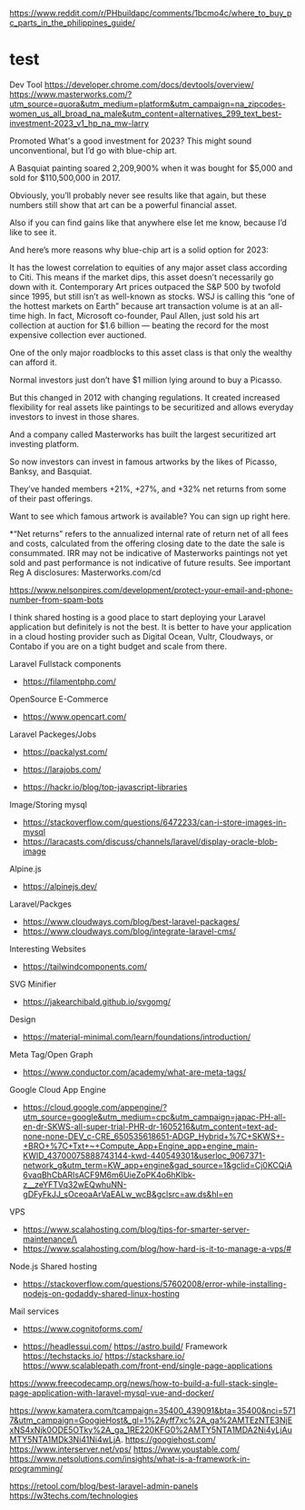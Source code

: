 https://www.reddit.com/r/PHbuildapc/comments/1bcmo4c/where_to_buy_pc_parts_in_the_philippines_guide/

# test
Dev Tool https://developer.chrome.com/docs/devtools/overview/
https://www.masterworks.com/?utm_source=quora&utm_medium=platform&utm_campaign=na_zipcodes-women_us_all_broad_na_male&utm_content=alternatives_299_text_best-investment-2023_v1_hp_na_mw-larry

Promoted
What's a good investment for 2023?
This might sound unconventional, but I’d go with blue-chip art.

A Basquiat painting soared 2,209,900% when it was bought for $5,000 and sold for $110,500,000 in 2017.

Obviously, you’ll probably never see results like that again, but these numbers still show that art can be a powerful financial asset.

Also if you can find gains like that anywhere else let me know, because I’d like to see it.

And here’s more reasons why blue-chip art is a solid option for 2023:

It has the lowest correlation to equities of any major asset class according to Citi. This means if the market dips, this asset doesn’t necessarily go down with it.
Contemporary Art prices outpaced the S&P 500 by twofold since 1995, but still isn’t as well-known as stocks.
WSJ is calling this “one of the hottest markets on Earth” because art transaction volume is at an all-time high.
In fact, Microsoft co-founder, Paul Allen, just sold his art collection at auction for $1.6 billion — beating the record for the most expensive collection ever auctioned.

One of the only major roadblocks to this asset class is that only the wealthy can afford it.

Normal investors just don’t have $1 million lying around to buy a Picasso.

But this changed in 2012 with changing regulations. It created increased flexibility for real assets like paintings to be securitized and allows everyday investors to invest in those shares.

And a company called Masterworks has built the largest securitized art investing platform.

So now investors can invest in famous artworks by the likes of Picasso, Banksy, and Basquiat.

They’ve handed members +21%, +27%, and +32% net returns from some of their past offerings.

Want to see which famous artwork is available? You can sign up right here.

*“Net returns” refers to the annualized internal rate of return net of all fees and costs, calculated from the offering closing date to the date the sale is consummated. IRR may not be indicative of Masterworks paintings not yet sold and past performance is not indicative of future results. See important Reg A disclosures: Masterworks.com/cd

https://www.nelsonpires.com/development/protect-your-email-and-phone-number-from-spam-bots

I think shared hosting is a good place to start deploying your Laravel application but definitely is not the best. It is better to have your application in a cloud hosting provider such as Digital Ocean, Vultr, Cloudways, or Contabo if you are on a tight budget and scale from there.

Laravel Fullstack components
* https://filamentphp.com/

OpenSource E-Commerce
* https://www.opencart.com/

Laravel Packeges/Jobs
* https://packalyst.com/
* https://larajobs.com/

* https://hackr.io/blog/top-javascript-libraries

Image/Storing mysql
* https://stackoverflow.com/questions/6472233/can-i-store-images-in-mysql
* https://laracasts.com/discuss/channels/laravel/display-oracle-blob-image

Alpine.js
* https://alpinejs.dev/

Laravel/Packges
* https://www.cloudways.com/blog/best-laravel-packages/
* https://www.cloudways.com/blog/integrate-laravel-cms/

Interesting Websites
* https://tailwindcomponents.com/

SVG Minifier
* https://jakearchibald.github.io/svgomg/

Design 
* https://material-minimal.com/learn/foundations/introduction/

Meta Tag/Open Graph
* https://www.conductor.com/academy/what-are-meta-tags/

Google Cloud App Engine
* https://cloud.google.com/appengine/?utm_source=google&utm_medium=cpc&utm_campaign=japac-PH-all-en-dr-SKWS-all-super-trial-PHR-dr-1605216&utm_content=text-ad-none-none-DEV_c-CRE_650535618651-ADGP_Hybrid+%7C+SKWS+-+BRO+%7C+Txt+~+Compute_App+Engine_app+engine_main-KWID_43700075888743144-kwd-440549301&userloc_9067371-network_g&utm_term=KW_app+engine&gad_source=1&gclid=Cj0KCQiA6vaqBhCbARIsACF9M6m6UieZoPK4o6hKlbk-z__zeYFTVq32wEQwhuNN-gDFyFkJJ_sOceoaArVaEALw_wcB&gclsrc=aw.ds&hl=en

VPS
* https://www.scalahosting.com/blog/tips-for-smarter-server-maintenance/\
* https://www.scalahosting.com/blog/how-hard-is-it-to-manage-a-vps/#

Node.js Shared hosting
* https://stackoverflow.com/questions/57602008/error-while-installing-nodejs-on-godaddy-shared-linux-hosting

Mail services
* https://www.cognitoforms.com/

* https://headlessui.com/
https://astro.build/ Framework
https://techstacks.io/
https://stackshare.io/
https://www.scalablepath.com/front-end/single-page-applications

https://www.freecodecamp.org/news/how-to-build-a-full-stack-single-page-application-with-laravel-mysql-vue-and-docker/

https://www.kamatera.com/tcampaign=35400_439091&bta=35400&nci=5717&utm_campaign=GoogieHost&_gl=1%2Ayff7xc%2A_ga%2AMTEzNTE3NjExNS4xNjk0ODE5OTky%2A_ga_1RE220KFG0%2AMTY5NTA1MDA2Ni4yLjAuMTY5NTA1MDk3Ni41Ni4wLjA.
https://googiehost.com/
https://www.interserver.net/vps/
https://www.youstable.com/
https://www.netsolutions.com/insights/what-is-a-framework-in-programming/


https://retool.com/blog/best-laravel-admin-panels
https://w3techs.com/technologies

